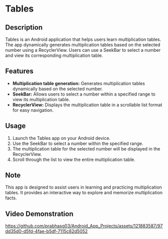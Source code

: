 # Tables

## Description
Tables is an Android application that helps users learn multiplication tables. The app dynamically generates multiplication tables based on the selected number using a RecyclerView. Users can use a SeekBar to select a number and view its corresponding multiplication table.

## Features
- **Multiplication table generation:** Generates multiplication tables dynamically based on the selected number.
- **SeekBar:** Allows users to select a number within a specified range to view its multiplication table.
- **RecyclerView:** Displays the multiplication table in a scrollable list format for easy navigation.

## Usage
1. Launch the Tables app on your Android device.
2. Use the SeekBar to select a number within the specified range.
3. The multiplication table for the selected number will be displayed in the RecyclerView.
4. Scroll through the list to view the entire multiplication table.

## Note
This app is designed to assist users in learning and practicing multiplication tables. It provides an interactive way to explore and memorize multiplication facts.

## Video Demonstration

https://github.com/prabhasg03/Android_App_Projects/assets/121883587/97dd35d0-d5fd-4fae-b5df-7115c82d5052
